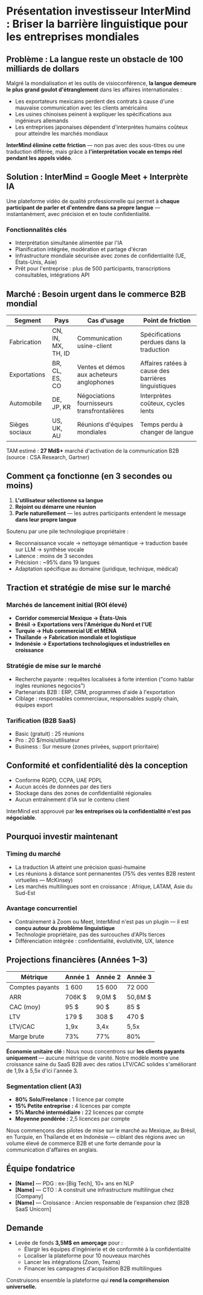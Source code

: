 # Présentation investisseur InterMind : Briser la barrière linguistique pour les entreprises mondiales <Badge type="success" text="updated" />

## Problème : La langue reste un obstacle de 100 milliards de dollars

Malgré la mondialisation et les outils de visioconférence, **la langue demeure le plus grand goulot d'étranglement** dans les affaires internationales :

- Les exportateurs mexicains perdent des contrats à cause d'une mauvaise communication avec les clients américains
- Les usines chinoises peinent à expliquer les spécifications aux ingénieurs allemands
- Les entreprises japonaises dépendent d'interprètes humains coûteux pour atteindre les marchés mondiaux

**InterMind élimine cette friction** — non pas avec des sous-titres ou une traduction différée, mais grâce à **l'interprétation vocale en temps réel pendant les appels vidéo**.

## Solution : InterMind = Google Meet + Interprète IA

Une plateforme vidéo de qualité professionnelle qui permet à **chaque participant de parler et d'entendre dans sa propre langue** — instantanément, avec précision et en toute confidentialité.

### Fonctionnalités clés

- Interprétation simultanée alimentée par l'IA
- Planification intégrée, modération et partage d'écran
- Infrastructure mondiale sécurisée avec zones de confidentialité (UE, États-Unis, Asie)
- Prêt pour l'entreprise : plus de 500 participants, transcriptions consultables, intégrations API

## Marché : Besoin urgent dans le commerce B2B mondial

| Segment        | Pays               | Cas d'usage                              | Point de friction                        |
| -------------- | ------------------ | ---------------------------------------- | ---------------------------------------- |
| Fabrication    | CN, IN, MX, TH, ID | Communication usine-client               | Spécifications perdues dans la traduction |
| Exportations   | BR, CL, ES, CO     | Ventes et démos aux acheteurs anglophones | Affaires ratées à cause des barrières linguistiques |
| Automobile     | DE, JP, KR         | Négociations fournisseurs transfrontalières | Interprètes coûteux, cycles lents       |
| Sièges sociaux | US, UK, AU         | Réunions d'équipes mondiales             | Temps perdu à changer de langue          |

TAM estimé : **27 Md$+** marché d'activation de la communication B2B (source : CSA Research, Gartner)

## Comment ça fonctionne (en 3 secondes ou moins)

1. **L'utilisateur sélectionne sa langue**
2. **Rejoint ou démarre une réunion**
3. **Parle naturellement** — les autres participants entendent le message **dans leur propre langue**

Soutenu par une pile technologique propriétaire :

- Reconnaissance vocale → nettoyage sémantique → traduction basée sur LLM → synthèse vocale
- Latence : moins de 3 secondes
- Précision : ~95% dans 19 langues
- Adaptation spécifique au domaine (juridique, technique, médical)

## Traction et stratégie de mise sur le marché

### Marchés de lancement initial (ROI élevé)

- **Corridor commercial Mexique → États-Unis**
- **Brésil → Exportations vers l'Amérique du Nord et l'UE**
- **Turquie → Hub commercial UE et MENA**
- **Thaïlande → Fabrication mondiale et logistique**
- **Indonésie → Exportations technologiques et industrielles en croissance**

### Stratégie de mise sur le marché

- Recherche payante : requêtes localisées à forte intention ("como hablar ingles reuniones negocios")
- Partenariats B2B : ERP, CRM, programmes d'aide à l'exportation
- Ciblage : responsables commerciaux, responsables supply chain, équipes export

### Tarification (B2B SaaS)

- Basic (gratuit) : 25 réunions
- Pro : 20 $/mois/utilisateur
- Business : Sur mesure (zones privées, support prioritaire)

## Conformité et confidentialité dès la conception

- Conforme RGPD, CCPA, UAE PDPL
- Aucun accès de données par des tiers
- Stockage dans des zones de confidentialité régionales
- Aucun entraînement d'IA sur le contenu client

InterMind est approuvé par **les entreprises où la confidentialité n'est pas négociable**.

## Pourquoi investir maintenant

### Timing du marché

- La traduction IA atteint une précision quasi-humaine
- Les réunions à distance sont permanentes (75% des ventes B2B restent virtuelles — McKinsey)
- Les marchés multilingues sont en croissance : Afrique, LATAM, Asie du Sud-Est

### Avantage concurrentiel

- Contrairement à Zoom ou Meet, InterMind n'est pas un plugin — il est **conçu autour du problème linguistique**
- Technologie propriétaire, pas des surcouches d'APIs tierces
- Différenciation intégrée : confidentialité, évolutivité, UX, latence

## Projections financières (Années 1–3)

| Métrique        | Année 1 | Année 2 | Année 3 |
| --------------- | ------- | ------- | ------- |
| Comptes payants | 1 600   | 15 600  | 72 000  |
| ARR             | 706K $  | 9,0M $  | 50,8M $ |
| CAC (moy)       | 95 $    | 90 $    | 85 $    |
| LTV             | 179 $   | 308 $   | 470 $   |
| LTV/CAC         | 1,9x    | 3,4x    | 5,5x    |
| Marge brute     | 73%     | 77%     | 80%     |

**Économie unitaire clé :** Nous nous concentrons sur **les clients payants uniquement** — aucune métrique de vanité. Notre modèle montre une croissance saine du SaaS B2B avec des ratios LTV/CAC solides s\'améliorant de 1,9x à 5,5x d\'ici l\'année 3.

### Segmentation client (A3)

- **80% Solo/Freelance :** 1 licence par compte
- **15% Petite entreprise :** 4 licences par compte
- **5% Marché intermédiaire :** 22 licences par compte
- **Moyenne pondérée :** 2,5 licences par compte

Nous commençons des pilotes de mise sur le marché au Mexique, au Brésil, en Turquie, en Thaïlande et en Indonésie — ciblant des régions avec un volume élevé de commerce B2B et une forte demande pour la communication d\'affaires en anglais.

## Équipe fondatrice

- **[Name]** — PDG : ex-[Big Tech], 10+ ans en NLP
- **[Name]** — CTO : A construit une infrastructure multilingue chez [Company]
- **[Name]** — Croissance : Ancien responsable de l'expansion chez [B2B SaaS Unicorn]

## Demande

- Levée de fonds **3,5M$ en amorçage** pour :
  - Élargir les équipes d'ingénierie et de conformité à la confidentialité
  - Localiser la plateforme pour 10 nouveaux marchés
  - Lancer les intégrations (Zoom, Teams)
  - Financer les campagnes d'acquisition B2B multilingues

Construisons ensemble la plateforme qui **rend la compréhension universelle.**